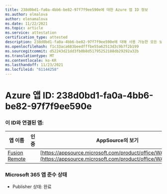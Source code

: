 ```yaml
---
title: 238d0bd1-fa0a-4bb6-be82-97f7f9ee590e에 대한 Azure 앱 ID 정보
ms.author: elmalova
author: elenamalova
ms.date: 11/22/2021
ms.topic: article
ms.service: attestation
certification_type: attested
description: 238d0bd1-fa0a-4bb6-be82-97f7f9ee590e에 대해 사용 가능한 모든 보안 및 규정 준수 정보입니다.
ms.openlocfilehash: f1c33aca683beedfffbe55a62513d3c9b7f2b199
ms.sourcegitcommit: d52243d21dd3fb0b8d51795252188db29292a32b
ms.translationtype: MT
ms.contentlocale: ko-KR
ms.lasthandoff: 11/23/2021
ms.locfileid: "61144258"
---
```

# <a name="azure-app-id-238d0bd1-fa0a-4bb6-be82-97f7f9ee590e"></a>Azure 앱 ID: 238d0bd1-fa0a-4bb6-be82-97f7f9ee590e


### <a name="apps-associated-with-this-id"></a>이 ID와 연결된 앱:
| **앱 이름** | **인증** | **AppSource의 보기** |
|--------------|---------------|-----------------------|
| [Fusion Remote](https://docs.microsoft.com/microsoft-365-app-certification/forward/WA200001422) |  | [https://appsource.microsoft.com/product/office/WA200001422](https://appsource.microsoft.com/product/office/WA200001422) |

### <a name="microsoft-365-app-compliance-status"></a>Microsoft 365 앱 준수 상태
- Publisher 상태: 완료
